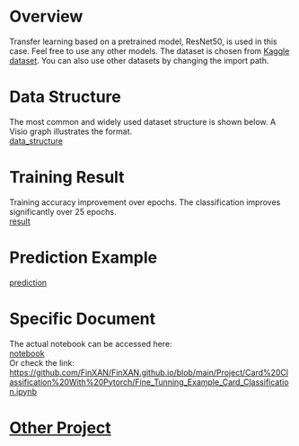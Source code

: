 # Overview  
Transfer learning based on a pretrained model, ResNet50, is used in this case. Feel free to use any other models. The dataset is chosen from [Kaggle dataset](https://www.kaggle.com/datasets/gpiosenka/cards-image-datasetclassification). You can also use other datasets by changing the import path.

# Data Structure  
The most common and widely used dataset structure is shown below. A Visio graph illustrates the format.  
[data_structure](./img/PixPin_2025-03-22_11-38-27.png)

# Training Result  
Training accuracy improvement over epochs. The classification improves significantly over 25 epochs.  
[result](./img/accuracy_curve.png)

# Prediction Example  
[prediction](./img/Example_Prediction.png)

# Specific Document  
The actual notebook can be accessed here:  
[notebook](./Fine_Tunning_Example_Card_Classification.ipynb)  
Or check the link:  
https://github.com/FinXAN/FinXAN.github.io/blob/main/Project/Card%20Classification%20With%20Pytorch/Fine_Tunning_Example_Card_Classification.ipynb

# [Other Project](../../project.md)
